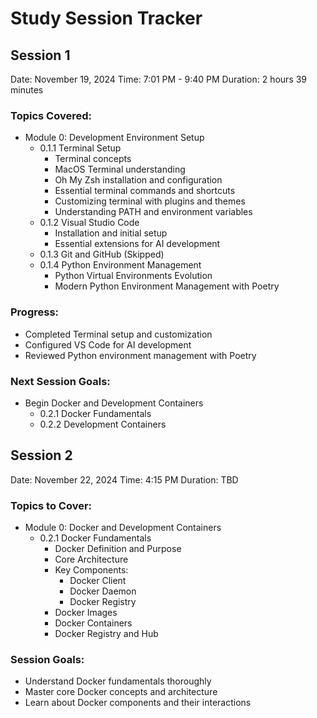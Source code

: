 # Study Session Tracker

## Session 1
Date: November 19, 2024
Time: 7:01 PM - 9:40 PM
Duration: 2 hours 39 minutes

### Topics Covered:
- Module 0: Development Environment Setup
  - 0.1.1 Terminal Setup
    * Terminal concepts
    * MacOS Terminal understanding
    * Oh My Zsh installation and configuration
    * Essential terminal commands and shortcuts
    * Customizing terminal with plugins and themes
    * Understanding PATH and environment variables
  - 0.1.2 Visual Studio Code
    * Installation and initial setup
    * Essential extensions for AI development
  - 0.1.3 Git and GitHub (Skipped)
  - 0.1.4 Python Environment Management
    * Python Virtual Environments Evolution
    * Modern Python Environment Management with Poetry

### Progress:
- Completed Terminal setup and customization
- Configured VS Code for AI development
- Reviewed Python environment management with Poetry

### Next Session Goals:
- Begin Docker and Development Containers
  - 0.2.1 Docker Fundamentals
  - 0.2.2 Development Containers

## Session 2
Date: November 22, 2024
Time: 4:15 PM
Duration: TBD

### Topics to Cover:
- Module 0: Docker and Development Containers
  - 0.2.1 Docker Fundamentals
    * Docker Definition and Purpose
    * Core Architecture
    * Key Components:
      - Docker Client
      - Docker Daemon
      - Docker Registry
    * Docker Images
    * Docker Containers
    * Docker Registry and Hub

### Session Goals:
- Understand Docker fundamentals thoroughly
- Master core Docker concepts and architecture
- Learn about Docker components and their interactions
